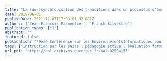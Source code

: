 ```yaml
---
title: "La (dé-)synchronisation des transitions dans un processus d'évaluation formative exécuté à distance : impact sur l'engagement des étudiants"
date: 2019-06-01
publishDate: 2021-12-07T17:03:01.321881Z
authors: ["Jean-François Parmentier", "Franck Silvestre"]
publication_types: ["1"]
abstract: ""
featured: false
publication: "*9ème Conférence sur les EnvironnementsInformatiques pour l'Apprentissage Humain - EIAH 2019*"
tags: ["Instruction par les pairs ; pédagogie active ; évaluation formative ; évaluation par les pairs ; enseignement à distance ; enseignement hybride ; analyse des données d'apprentissage ; Tsaap-Notes ; DALITE"]
url_pdf: "https://hal.archives-ouvertes.fr/hal-02904155"
---
```


